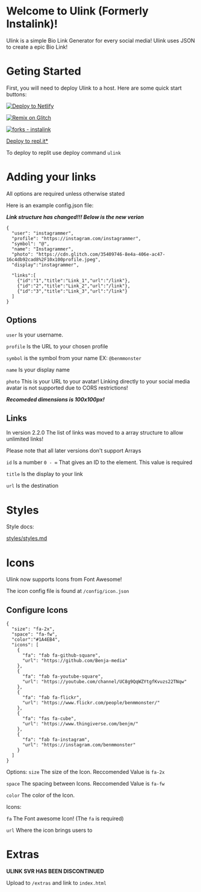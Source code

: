 # Welcome to Ulink (Formerly Instalink)!

Ulink is a simple Bio Link Generator for every social media! Ulink uses JSON to create a epic Bio Link!

# Geting Started

First, you will need to deploy Ulink to a host. Here are some quick start buttons:

[![Deploy to Netlify](https://www.netlify.com/img/deploy/button.svg)](https://app.netlify.com/start/deploy?repository=https://github.com/Benja-media/Ulink)

[![Remix on Glitch](https://cdn.glitch.com/2703baf2-b643-4da7-ab91-7ee2a2d00b5b%2Fremix-button.svg)](https://glitch.com/edit/#!/import/github/benja-media/Ulink)

[![forks - instalink](https://img.shields.io/github/forks/benja-media/Ulink?style=social)](https://github.com/Benja-media/Ulink/network/members)

[Deploy to repl.it*](https://replit.com/@Benmmonster/Ulink?v=1)

To deploy to replit use deploy command `ulink`
# Adding your links

All options are required unless otherwise stated

Here is an example config.json file:

**_Link structure has changed!!! Below is the new verion_**

```
{
  "user": "instagrammer",
  "profile": "https://instagram.com/instagrammer",
  "symbol": "@",
  "name": "Instagrammer",
  "photo": "https://cdn.glitch.com/35409746-8e4a-406e-ac47-16c4db92cad8%2F10x100profile.jpeg",
  "display":"instagrammer",

  "links":[
    {"id":"1","title":"Link_1","url":"/link"},
    {"id":"2","title":"Link_2","url":"/link"},
    {"id":"3","title":"Link_3","url":"/link"}
  ]
}
```

## Options

`user` Is your username.

`profile` Is the URL to your chosen profile

`symbol` is the symbol from your name EX: `@benmmonster`

`name` Is your display name

`photo` This is your URL to your avatar! Linking directly to your social media avatar is not supported due to CORS restrictions!

**_Recomeded dimensions is 100x100px!_**

## Links

In version 2.2.0 The list of links was moved to a array structure to allow unlimited links!

Please note that all later versions don't support Arrays

`id` Is a number `0 - ∞` That gives an ID to the element. This value is required

`title` Is the display to your link

`url` Is the destination

# Styles
Style docs:

[styles/styles.md](https://github.com/Benja-media/Ulink/blob/main/styles/styles.css)

# Icons
Ulink now supports Icons from Font Awesome!

The icon config file is found at `/config/icon.json`

## Configure Icons

```
{
  "size": "fa-2x",
  "space": "fa-fw",
  "color":"#1A4EB4",
  "icons": [
    {
      "fa": "fab fa-github-square",
      "url": "https://github.com/Benja-media"
    },
    {
      "fa": "fab fa-youtube-square",
      "url": "https://youtube.com/channel/UC8g9QqWZYtgfKvuzs22TNqw"
    },
    {
      "fa": "fab fa-flickr",
      "url": "https://www.flickr.com/people/benmmonster/"
    },
    {
      "fa": "fas fa-cube",
      "url": "https://www.thingiverse.com/benjm/"
    },    
    {
      "fa": "fab fa-instagram",
      "url": "https://instagram.com/benmmonster"
    }
  ]
}
```

Options:
`size` The size of the Icon. Reccomended Value is `fa-2x`

`space` The spacing between Icons. Reccomended Value is `fa-fw`

`color` The color of the Icon.

Icons:

`fa` The Font awesome Icon! (The `fa` is required)

`url` Where the icon brings users to

# Extras

**ULINK SVR HAS BEEN DISCONTINUED**

Upload to `/extras` and link to `index.html`
